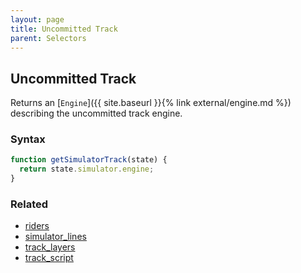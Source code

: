 ```yaml
---
layout: page
title: Uncommitted Track
parent: Selectors
---
```


## Uncommitted Track

Returns an [`Engine`]({{ site.baseurl }}{% link external/engine.md %}) describing the uncommitted track engine.

### Syntax

```js
function getSimulatorTrack(state) {
  return state.simulator.engine;
}
```

### Related

- [riders](./riders.md)
- [simulator_lines](./simulator_lines.md)
- [track_layers](./track_layers.md)
- [track_script](./track_script.md)

